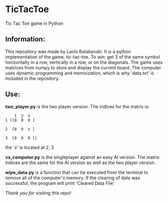 # TicTacToe
Tic Tac Toe game in Python

## Information:
This repository was made by Lachi Balabanski. It is a python implementation of the game, tic-tac-toe. To win: get 3 of the same symbol horizontally in a row, vertically in a row, or on the diagonals. The game uses matrices from numpy to store and display the current board. The computer uses dynamic programming and memoization, which is why 'data.txt' is included in the repository.

## Use:
**two_player.py** is the two player version. The indices for the matrix is:


        1  2  3
    1 [[0  0  0 ]

    2  [0  0  x ]

    3  [0  0  0 ]]

the '_x_' is located at 2, 3

**vs_computer.py** is the singleplayer against an easy AI version. The matrix indices are the same for the AI version as well as the two player version.

**wipe_data.py** is a function that can be executed from the terminal to remove all of the computer's memory. If the clearing of data was successful, the program will print 'Cleared Data File'

_Thank you for visiting this repo!_
